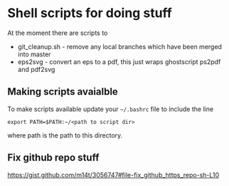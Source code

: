 # Shell scripts for doing stuff

At the moment there are scripts to

* git_cleanup.sh - remove any local branches which have been merged into master
* eps2svg - convert an eps to a pdf, this just wraps ghostscript ps2pdf and pdf2svg

## Making scripts avaialble

To make scripts available update your `~/.bashrc` file to include the line

`export PATH=$PATH:~/<path to script dir>`

where path is the path to this directory.

## Fix github repo stuff

https://gist.github.com/m14t/3056747#file-fix_github_https_repo-sh-L10 
